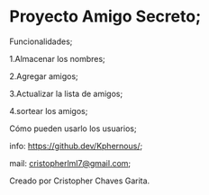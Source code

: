 <h1> Proyecto Amigo Secreto;
</h1>

Funcionalidades;

1.Almacenar los nombres;

2.Agregar amigos;

3.Actualizar la lista de amigos;

4.sortear los amigos;

Cómo pueden usarlo los usuarios;

info: https://github.dev/Kphernous/;

mail: cristopherlml7@gmail.com;


Creado por Cristopher Chaves Garita.